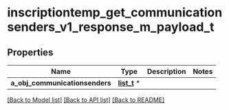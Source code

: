 # inscriptiontemp_get_communicationsenders_v1_response_m_payload_t

## Properties
Name | Type | Description | Notes
------------ | ------------- | ------------- | -------------
**a_obj_communicationsenders** | [**list_t**](custom_communicationsender_response.md) \* |  | 

[[Back to Model list]](../README.md#documentation-for-models) [[Back to API list]](../README.md#documentation-for-api-endpoints) [[Back to README]](../README.md)


